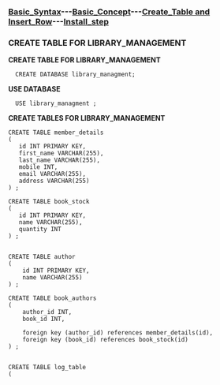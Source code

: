### [Basic_Syntax](https://sudarshan-gurav.github.io/Basic_Syntax)---[Basic_Concept](https://sudarshn-gurav.github.io/Basic_concept)---[Create_Table and Insert_Row](https://sudarshan-gurav.github.io/Create_Insert)---[Install_step](https://sudarshan-gurav.github.io/Install_step)


  ### CREATE TABLE FOR LIBRARY_MANAGEMENT
  
  **CREATE TABLE FOR LIBRARY_MANAGEMENT**
  
      CREATE DATABASE library_managment;

   **USE DATABASE**
   
      USE library_managment ;

   **CREATE TABLES FOR LIBRARY_MANAGEMENT**
   
    CREATE TABLE member_details  
    (
       id INT PRIMARY KEY,
       first_name VARCHAR(255),
       last_name VARCHAR(255),
       mobile INT,
       email VARCHAR(255),
       address VARCHAR(255)
    ) ;

    CREATE TABLE book_stock
    (
       id INT PRIMARY KEY,
       name VARCHAR(255),
       quantity INT
    ) ;


    CREATE TABLE author
    (
        id INT PRIMARY KEY,
        name VARCHAR(255)
    ) ;

    CREATE TABLE book_authors
    (
        author_id INT,
        book_id INT,
    
        foreign key (author_id) references member_details(id),
        foreign key (book_id) references book_stock(id)
    ) ;


    CREATE TABLE log_table
    (

